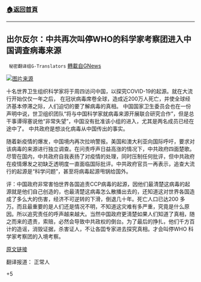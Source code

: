 ###  [:house:返回首頁](https://github.com/ourhimalayas/txt)
---

## 出尔反尔：中共再次叫停WHO的科学家考察团进入中国调查病毒来源
` 秘密翻译组G-Translators` [轉載自GNews](https://gnews.org/zh-hans/743131/)

![]()![](https://gnews.org/wp-content/uploads/2021/01/1-44.jpg)[图片来源](https://gnews.org/wp-content/uploads/2021/01/1-44.jpg)

十名世界卫生组织科学家将于周四访问中国，以探究COVID-19的起源。就在大流行开始仅仅一年之后， 在冠状病毒席卷全球，造成近200万人死亡，并使全球经济基本停滞之际，人们迫切的要了解病毒的真相。 中国国家卫生委员会也在一份声明中说，世卫组织团队“将与中国科学家就病毒来源开展联合研究合作”，但是总干事谭得塞说他“非常失望”，中国没有批准该小组的进入，尤其是两名成员已经在途中了。 中共政府是想淡化病毒从中国传出的事实。

随着新疫情的爆发，中国境内再次拉响警报。美国和澳大利亚向国际呼吁，要求对该病毒的来源进行独立调查。在问责呼声日益高涨的情况下，中共政府四面楚歌。 尽管在国内，中共政府自我表扬了对疫情的处理，同时压制任何批评，但中共政府在疫情爆发之初缺乏透明度一直面临国际批评。中共政府官员一再表示，追查大流行的起源是“科学问题”，甚至将病毒起源甩锅给国外。

评：中国政府非常害怕世界各国追责CCP病毒的起源，因他们最清楚这病毒的起源就是他们自己创造的，也最淸楚这病毒怎么散播出去的，还知道这对世界各国造成了多么大的伤害，经济不可逆转的下滑，倒退几十年。死亡人口已达200 多万。而且最重要的是人们还是情况不明，不知道这灾难有多严重，究竟是什么原因。所以追究责任的呼声越来越大。当然中国政府更淸楚如果人们知道了真相，随之而来的遗责，索赔，必然会导致中共政权的倒台。为了最后的挣扎，他们千方百计的造谣，消毁证据，杀害证人，不让各囯专家进去探究真相。才会叫停WHO 科学家考察团的入境考察。

[原文链接](https://www.news.com.au/world/coronavirus/global/who-team-to-arrive-in-china-thursday-to-probe-virus-origins/news-story/8df5ff646f0a73fb2254cd1b0ca8d518#.blvyb)

翻译报道： 正常人

+5
